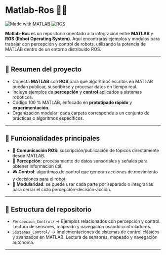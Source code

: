 # Matlab-Ros 🤖📡

[![Made with MATLAB](https://img.shields.io/badge/Made%20with-MATLAB-orange?logo=matlab)](https://www.mathworks.com/products/matlab.html)
[![ROS](https://img.shields.io/badge/ROS-Robot%20Operating%20System-blue?logo=ros)](https://www.ros.org/)

**Matlab-Ros** es un repositorio orientado a la integración entre **MATLAB** y **ROS (Robot Operating System)**.
Aquí encontrarás ejemplos y módulos para trabajar con percepción y control de robots, utilizando la potencia de MATLAB dentro de un entorno distribuido ROS.

---

## 🚀 Resumen del proyecto

* Conecta **MATLAB** con **ROS** para que algoritmos escritos en MATLAB puedan publicar, suscribirse y procesar datos en tiempo real.
* Incluye ejemplos de **percepción** y **control** aplicados a sistemas robóticos.
* Código 100 % MATLAB, enfocado en **prototipado rápido** y **experimentación**.
* Organización modular: cada carpeta corresponde a un conjunto de prácticas o algoritmos específicos.

---

## 🔧 Funcionalidades principales

* 📡 **Comunicación ROS**: suscripción/publicación de tópicos directamente desde MATLAB.
* 👀 **Percepción**: procesamiento de datos sensoriales y señales para obtener información útil.
* 🎮 **Control**: algoritmos de control que generan acciones de movimiento y decisiones para el robot.
* 🧩 **Modularidad**: se puede usar cada parte por separado o integrarlas para cerrar el ciclo percepción-decisión-acción.

---

## 📂 Estructura del repositorio

* `Percepcion_Control/` → Ejemplos relacionados con percepción y control. Lectura de sensores, mapeado y navegación usando controladores.
* `Sistemas_Control/` → Implementaciones de sistemas de control clásicos y avanzados en MATLAB. Lectura de sensores, mapeado y navegación autónoma.

---
